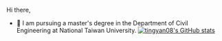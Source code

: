 <!--
**tingyan08/tingyan08** is a ✨ _special_ ✨ repository because its `README.md` (this file) appears on your GitHub profile.

Here are some ideas to get you started:

- 🔭 I’m currently working on ...
- 🌱 I’m currently learning ...
- 👯 I’m looking to collaborate on ...
- 🤔 I’m looking for help with ...
- 💬 Ask me about ...
- 📫 How to reach me: ...
- 😄 Pronouns: ...
- ⚡ Fun fact: ...
-->

Hi there, 
- 🔭 I am pursuing a master's degree in the Department of Civil Engineering at National Taiwan University.
[![tingyan08's GitHub stats](https://github-readme-stats.vercel.app/api?username=tingyan08&show_icons=true&theme=ambient_gradient&hide_rank=true&show_icon=true&include_all_commits=true)](https://github.com/tingyan08/github-readme-stats)
 
